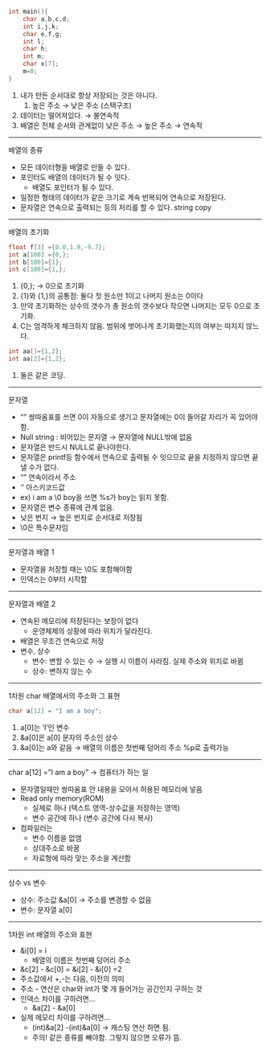 ```objectivec
int main(){
	char a,b,c,d;
	int i,j,k;
	char e,f,g;
	int l;
	char h;
	int m;
	char x[7];
	m=0;
}
```

1. 내가 만든 순서대로 항상 저장되는 것은 아니다.
    1. 높은 주소 → 낮은 주소 (스택구조)
2. 데이터는 떨어져있다. → 불연속적
3. 배열은 전체 순서와 관계없이 낮은 주소 → 높은 주소 → 연속적

---

배열의 종류

- 모든 데이터형을 배열로 만들 수 있다.
- 포인터도 배열의 데이터가 될 수 잇다.
    - 배열도 포인터가 될 수 있다.
- 일정한 형태의 데이터가 같은 크기로 계속 반복되어 연속으로 저장된다.
- 문자열은 연속으로 출력되는 등의 처리를 할 수 있다. string copy

---

배열의 초기화

```objectivec
float f[3] ={0.0,1.9,-9.7};
int a[100] ={0,};
int b[100]={1};
int c[100]={1,};
```

1. {0,}; → 0으로 초기화
2. {1}와 {1,}의 공통점: 둘다 첫 원소만 1이고 나머지 원소는 0이다
3. 만약 초기화하는 상수의 갯수가 총 원소의 갯수보다 작으면 나머지는 모두 0으로 초기화.
4. C는 엄격하게 체크하지 않음. 범위에 벗어나게 초기화했는지의 여부는 따지지 않느다.

```objectivec
int aa[]={1,2};
int aa[2]={1,2};
```

1. 둘은 같은 코딩.

---

문자열

- “” 쌍따옴표를 쓰면 0이 자동으로 생기고 문자열에는 0이 들어갈 자리가 꼭 있어야함.
- Null string : 비어있는 문자열 → 문자열에 NULL밖에 없음
- 문자열은 반드시 NULL로 끝나야한다.
- 문자열은 printf등 함수에서 연속으로 출력될 수 잇으므로 끝을 지정하지 않으면 끝낼 수가 없다.
- “” 연속이라서 주소
- ‘’ 아스키코드값
- ex) i am a \0 boy을 쓰면 %s가 boy는 읽지 못함.
- 문자열은 변수 종류에 관계 없음.
- 낮은 번지 → 높은 번지로 순서대로 저장됨
- \0은 특수문자임

---

문자열과 배열 1

- 문자열을 저장할 때는 \0도 포함해야함
- 인덱스는 0부터 시작함

---

문자열과 배열 2

- 연속된 메모리에 저장된다는 보장이 없다
    - 운영체제의 상황에 따라 위치가 달라진다.
- 배열은 무조건 연속으로 저장
- 변수, 상수
    - 변수: 변할 수 있는 수 → 실행 시 이름이 사라짐. 실제 주소와 위치로 바뀜
    - 상수: 변하지 않는 수

---

1차원 char 배열에서의 주소와 그 표현

```objectivec
char a[12] = "I am a boy";
```

1. a[0]는 ‘I’인 변수
2. &a[0]은 a[0] 문자의 주소인 상수
3. &a[0]는 a와 같음 → 배열의 이름은 첫번째 덩어리 주소 %p로 출력가능

---

char a[12] =”I am a boy” → 컴퓨터가 하는 일

- 문자열일때만 쌍따옴표 안 내용을 모아서 허용된 메모리에 넣음
- Read only memory(ROM)
    - 실제로 하나 (텍스트 영역-상수값을 저장하는 영역)
    - 변수 공간에 하나 (변수 공간에 다시 복사)
- 컴파일러는
    - 변수 이름을 없앰
    - 상대주소로 바꿈
    - 자료형에 따라 맞는 주소을 계산함

---

상수 vs 변수

- 상수: 주소값 &a[0] → 주소를 변경할 수 없음
- 변수: 문자열 a[0]

---

1차원 int 배열의 주소와 표현

- &i[0] = i
    - 배열의 이름은 첫번째 덩어리 주소
- &c[2] - &c[0] = &i[2] - &i[0] =2
- 주소값에서 +,-는 다음, 이전의 의미
- 주소 - 연산은 char와 int가 몇 개 들어가는 공간인지 구하는 것
- 인덱스 차이를 구하려면…
    - &a[2] - &a[0]
- 실제 메모리 차이를 구하려면…
    - (int)&a[2] -(int)&a[0] → 캐스팅 연산 하면 됨.
    - 주의! 같은 종류를 빼야함. 그렇지 않으면 오류가 뜸.
